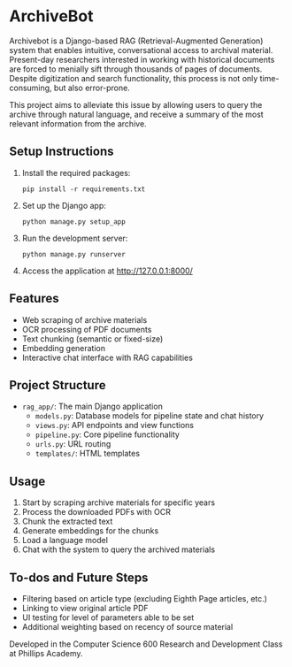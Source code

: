 # ArchiveBot

Archivebot is a Django-based RAG (Retrieval-Augmented Generation) system that enables intuitive, conversational access to archival material. Present-day researchers interested in working with historical documents are forced to menially sift through thousands of pages of documents. Despite digitization and search functionality, this process is not only time-consuming, but also error-prone. 

This project aims to alleviate this issue by allowing users to query the archive through natural language, and receive a summary of the most relevant information from the archive.

## Setup Instructions

1. Install the required packages:
   ```
   pip install -r requirements.txt
   ```

2. Set up the Django app:
   ```
   python manage.py setup_app
   ```

3. Run the development server:
   ```
   python manage.py runserver
   ```

4. Access the application at http://127.0.0.1:8000/

## Features

- Web scraping of archive materials
- OCR processing of PDF documents
- Text chunking (semantic or fixed-size)
- Embedding generation
- Interactive chat interface with RAG capabilities

## Project Structure

- `rag_app/`: The main Django application
  - `models.py`: Database models for pipeline state and chat history
  - `views.py`: API endpoints and view functions
  - `pipeline.py`: Core pipeline functionality
  - `urls.py`: URL routing
  - `templates/`: HTML templates

## Usage

1. Start by scraping archive materials for specific years
2. Process the downloaded PDFs with OCR
3. Chunk the extracted text
4. Generate embeddings for the chunks
5. Load a language model
6. Chat with the system to query the archived materials

## To-dos and Future Steps
- Filtering based on article type (excluding Eighth Page articles, etc.)
- Linking to view original article PDF
- UI testing for level of parameters able to be set
- Additional weighting based on recency of source material

Developed in the Computer Science 600 Research and Development Class at Phillips Academy. 